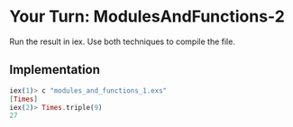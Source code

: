 # Your Turn: ModulesAndFunctions-2

Run the result in iex. Use both techniques to compile the file.

## Implementation

```elixir
iex(1)> c "modules_and_functions_1.exs"
[Times]
iex(2)> Times.triple(9)
27
```

